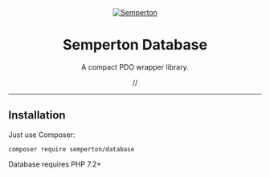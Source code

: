 <div align="center">
<a href="https://github.com/semperton">
<img src="https://avatars0.githubusercontent.com/u/76976189?s=140" alt="Semperton">
</a>
<h1>Semperton Database</h1>
<p>A compact PDO wrapper library.</p>
//
</div>
<hr>

## Installation

Just use Composer:

```
composer require semperton/database
```
Database requires PHP 7.2+
